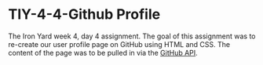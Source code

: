 # TIY-4-4-Github Profile

The Iron Yard week 4, day 4 assignment.  The goal of this assignment was to re-create our user profile page on GitHub using HTML and CSS. The content of the page was to be pulled in via the [GitHub API](https://developer.github.com/v3/).
